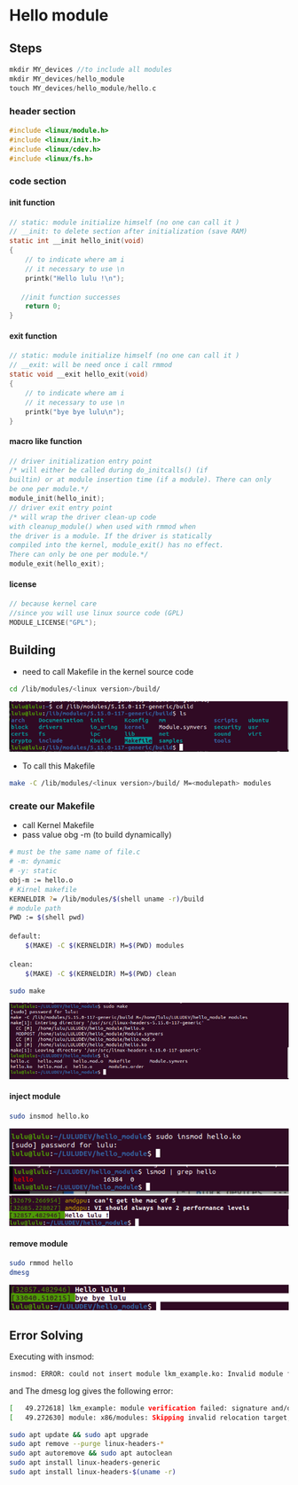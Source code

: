 
# Hello module 
## Steps 
```c
mkdir MY_devices //to include all modules 
mkdir MY_devices/hello_module
touch MY_devices/hello_module/hello.c
```
### header section 

```c
#include <linux/module.h>
#include <linux/init.h>
#include <linux/cdev.h>
#include <linux/fs.h>
```
### code section
#### init function

```c
// static: module initialize himself (no one can call it )
// __init: to delete section after initialization (save RAM) 
static int __init hello_init(void)
{
    // to indicate where am i
    // it necessary to use \n
	printk("Hello lulu !\n");

   //init function successes
	return 0;
}

```

#### exit function 

```c
// static: module initialize himself (no one can call it )
// __exit: will be need once i call rmmod
static void __exit hello_exit(void)
{
    // to indicate where am i
    // it necessary to use \n
	printk("bye bye lulu\n");
}

```

#### macro like function 

```c
// driver initialization entry point 
/* will either be called during do_initcalls() (if
builtin) or at module insertion time (if a module). There can only
be one per module.*/
module_init(hello_init);
// driver exit entry point
/* will wrap the driver clean-up code
with cleanup_module() when used with rmmod when
the driver is a module. If the driver is statically
compiled into the kernel, module_exit() has no effect.
There can only be one per module.*/
module_exit(hello_exit);
```


#### license

```c
// because kernel care 
//since you will use linux source code (GPL)
MODULE_LICENSE("GPL");
```

## Building 
- need to call Makefile in the kernel source code 
```sh
cd /lib/modules/<linux version>/build/
```
![alt text](image.png)

- To call this Makefile 

```sh
make -C /lib/modules/<linux version>/build/ M=<modulepath> modules
```

### create our Makefile 
- call Kernel Makefile 
- pass value obg -m (to build dynamically)

```sh
# must be the same name of file.c 
# -m: dynamic 
# -y: static
obj-m := hello.o 
# Kirnel makefile
KERNELDIR ?= /lib/modules/$(shell uname -r)/build
# module path
PWD := $(shell pwd)

default:
	$(MAKE) -C $(KERNELDIR) M=$(PWD) modules

clean:
	$(MAKE) -C $(KERNELDIR) M=$(PWD) clean

```

```sh 
sudo make
```
![alt text](image-1.png)


#### inject module 
```sh 
sudo insmod hello.ko
```

![alt text](image-2.png)
![alt text](image-3.png)
![alt text](image-4.png)

#### remove module 
```sh 
sudo rmmod hello
dmesg
```
![alt text](image-5.png)

## Error Solving 
Executing with insmod:
```sh 
insmod: ERROR: could not insert module lkm_example.ko: Invalid module format
```
and The dmesg log gives the following error:
```sh 
[   49.272618] lkm_example: module verification failed: signature and/or required key missing - tainting kernel
[   49.272630] module: x86/modules: Skipping invalid relocation target, existing value is nonzero for type 1, loc 0000000054f3f1c5, val ffffffffc0a0a000
```
```sh 
sudo apt update && sudo apt upgrade
sudo apt remove --purge linux-headers-*
sudo apt autoremove && sudo apt autoclean
sudo apt install linux-headers-generic
sudo apt install linux-headers-$(uname -r)
```